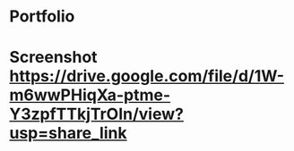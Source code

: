 # Portfolio
# Screenshot https://drive.google.com/file/d/1W-m6wwPHiqXa-ptme-Y3zpfTTkjTrOIn/view?usp=share_link
